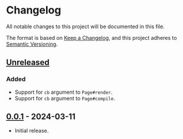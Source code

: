 # Changelog
All notable changes to this project will be documented in this file.

The format is based on [Keep a Changelog](https://keepachangelog.com/en/1.0.0/),
and this project adheres to [Semantic Versioning](https://semver.org/spec/v2.0.0.html).

## [Unreleased]

### Added
- Support for `cb` argument to `Page#render`.
- Support for `cb` argument to `Page#compile`.

## [0.0.1] - 2024-03-11

- Initial release.

[Unreleased]: https://github.com/jaredhanson/chai-kerouac-handler/compare/v0.0.1...HEAD
[0.0.1]: https://github.com/jaredhanson/chai-kerouac-handler/releases/tag/v0.0.1
